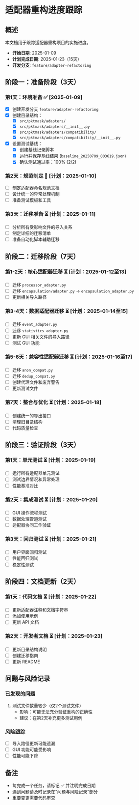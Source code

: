# 适配器重构进度跟踪

## 概述
本文档用于跟踪适配器重构项目的实施进度。

- **开始日期**: 2025-01-09
- **计划完成日期**: 2025-01-23（15天）
- **开发分支**: `feature/adapter-refactoring`

## 阶段一：准备阶段（3天）

### 第1天：环境准备 ✅ [2025-01-09]
- [x] 创建开发分支 `feature/adapter-refactoring`
- [x] 创建目录结构：
  - [x] `src/pktmask/adapters/`
  - [x] `src/pktmask/adapters/__init__.py`
  - [x] `src/pktmask/adapters/compatibility/`
  - [x] `src/pktmask/adapters/compatibility/__init__.py`
- [x] 设置测试基线：
  - [x] 创建基线记录脚本
  - [x] 运行并保存基线结果 (`baseline_20250709_003619.json`)
  - [x] 确认测试通过率：100% (2/2)

### 第2天：规范制定 🚧 [计划：2025-01-10]
- [ ] 制定适配器命名规范文档
- [ ] 设计统一的异常处理机制
- [ ] 准备测试模板和工具

### 第3天：迁移准备 ⏳ [计划：2025-01-11]
- [ ] 分析所有受影响文件的导入关系
- [ ] 制定详细的迁移清单
- [ ] 准备自动化脚本辅助迁移

## 阶段二：迁移阶段（7天）

### 第1-2天：核心适配器迁移 ⏳ [计划：2025-01-12至13]
- [ ] 迁移 `processor_adapter.py`
- [ ] 迁移 `encapsulation/adapter.py` → `encapsulation_adapter.py`
- [ ] 更新相关导入路径

### 第3-4天：数据适配器迁移 ⏳ [计划：2025-01-14至15]
- [ ] 迁移 `event_adapter.py`
- [ ] 迁移 `statistics_adapter.py`
- [ ] 更新 GUI 相关文件的导入路径
- [ ] 测试 GUI 功能

### 第5-6天：兼容性适配器迁移 ⏳ [计划：2025-01-16至17]
- [ ] 迁移 `anon_compat.py`
- [ ] 迁移 `dedup_compat.py`
- [ ] 创建代理文件和废弃警告
- [ ] 更新测试文件

### 第7天：整合与优化 ⏳ [计划：2025-01-18]
- [ ] 创建统一的导出接口
- [ ] 清理旧目录结构
- [ ] 代码质量检查

## 阶段三：验证阶段（3天）

### 第1天：单元测试 ⏳ [计划：2025-01-19]
- [ ] 运行所有适配器单元测试
- [ ] 测试边界情况和异常处理
- [ ] 性能基准对比

### 第2天：集成测试 ⏳ [计划：2025-01-20]
- [ ] GUI 操作流程测试
- [ ] 数据处理管道测试
- [ ] 适配器协同工作验证

### 第3天：回归测试 ⏳ [计划：2025-01-21]
- [ ] 用户界面回归测试
- [ ] 性能回归测试
- [ ] 稳定性测试

## 阶段四：文档更新（2天）

### 第1天：代码文档 ⏳ [计划：2025-01-22]
- [ ] 更新适配器注释和文档字符串
- [ ] 添加使用示例
- [ ] 更新 API 文档

### 第2天：开发者文档 ⏳ [计划：2025-01-23]
- [ ] 更新目录结构说明
- [ ] 创建迁移指南
- [ ] 更新 README

## 问题与风险记录

### 已发现的问题
1. 测试文件数量较少（仅2个测试文件）
   - 影响：可能无法充分验证重构的正确性
   - 建议：在第2天补充更多测试用例

### 风险跟踪
- [ ] 导入路径更新可能遗漏
- [ ] GUI 功能可能受影响
- [ ] 性能可能下降

## 备注
- 每完成一个任务，请标记 ✅ 并注明完成日期
- 遇到问题请及时记录在"问题与风险记录"部分
- 重要变更需要代码审查
